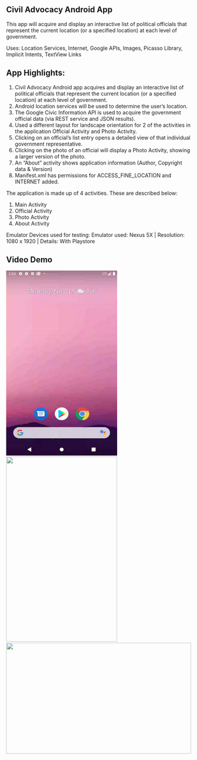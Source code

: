 ## Civil Advocacy Android App

This app will acquire and display an interactive list of political officials 
that represent the current location (or a specified location) at each level of government.

Uses: Location Services, Internet, Google APIs, Images, Picasso Library, Implicit Intents, TextView Links

## App Highlights:

1. Civil Advocacy Android app acquires and display an interactive list of political officials that represent the current
   location (or a specified location) at each level of government.
2. Android location services will be used to determine the user’s location.
3. The Google Civic Information API is used to acquire the government official data (via REST service and JSON results).
4. Used a different layout for landscape orientation for 2 of the activities in the application
   Official Activity and Photo Activity.
5. Clicking on an official’s list entry opens a detailed view of that individual government representative.
6. Clicking on the photo of an official will display a Photo Activity, showing a larger version of the photo.
7. An “About” activity shows application information (Author, Copyright data & Version)
8. Manifest.xml has permissions for ACCESS_FINE_LOCATION and INTERNET added.

The application is made up of 4 activities. These are described below:
1. Main Activity
2. Official Activity
3. Photo Activity
4. About Activity

Emulator Devices used for testing:
Emulator used: Nexus 5X | Resolution: 1080 x 1920 | Details: With Playstore

## Video Demo
<img src="./app/src/main/res/bestCase.gif" width="300" height="500"/>
<img src="./app/src/main/res/worstCase.gif" width="300" height="500"/>
<img src="./app/src/main/res/horizontal.gif" width="500" height="300"/>

